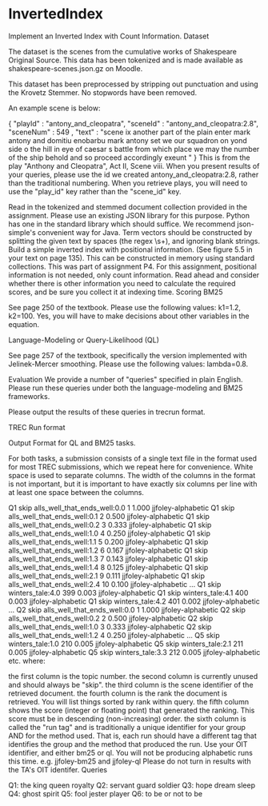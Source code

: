 # InvertedIndex

Implement an Inverted Index with Count Information.
Dataset

The dataset is the scenes from the cumulative works of Shakespeare Original Source. This data has been tokenized and is made available as shakespeare-scenes.json.gz on Moodle.

This dataset has been preprocessed by stripping out punctuation and using the Krovetz Stemmer. No stopwords have been removed.

An example scene is below:

{
  "playId" : "antony_and_cleopatra",
  "sceneId" : "antony_and_cleopatra:2.8",
  "sceneNum" : 549 ,
  "text" : "scene ix another part of the plain enter mark antony and domitiu enobarbu mark antony set we our squadron on yond side o the hill in eye of caesar s battle from which place we may the number of the ship behold and so proceed accordingly exeunt "
}
This is from the play "Anthony and Cleopatra", Act II, Scene viii. When you present results of your queries, please use the id we created antony_and_cleopatra:2.8, rather than the traditional numbering. When you retrieve plays, you will need to use the "play_id" key rather than the "scene_id" key.

Read in the tokenized and stemmed document collection provided in the assignment.
Please use an existing JSON library for this purpose. Python has one in the standard library which should suffice. We recommend json-simple's convenient way for Java.
Term vectors should be constructed by splitting the given text by spaces (the regex \\s+), and ignoring blank strings.
Build a simple inverted index with positional information. (See figure 5.5 in your text on page 135). This can be constructed in memory using standard collections. This was part of assignment P4. For this assignment, positional information is not needed, only count information.
Read ahead and consider whether there is other information you need to calculate the required scores, and be sure you collect it at indexing time.
Scoring
BM25

See page 250 of the textbook. Please use the following values: k1=1.2, k2=100. Yes, you will have to make decisions about other variables in the equation.

Language-Modeling or Query-Likelihood (QL)

See page 257 of the textbook, specifically the version implemented with Jelinek-Mercer smoothing. Please use the following values: lambda=0.8.

Evaluation
We provide a number of "queries" specified in plain English. Please run these queries under both the language-modeling and BM25 frameworks.

Please output the results of these queries in trecrun format.

TREC Run format

Output Format for QL and BM25 tasks.

For both tasks, a submission consists of a single text file in the format used for most TREC submissions, which we repeat here for convenience. White space is used to separate columns. The width of the columns in the format is not important, but it is important to have exactly six columns per line with at least one space between the columns.

Q1 skip alls_well_that_ends_well:0.0             1 1.000 jjfoley-alphabetic
Q1 skip alls_well_that_ends_well:0.1             2 0.500 jjfoley-alphabetic
Q1 skip alls_well_that_ends_well:0.2             3 0.333 jjfoley-alphabetic
Q1 skip alls_well_that_ends_well:1.0             4 0.250 jjfoley-alphabetic
Q1 skip alls_well_that_ends_well:1.1             5 0.200 jjfoley-alphabetic
Q1 skip alls_well_that_ends_well:1.2             6 0.167 jjfoley-alphabetic
Q1 skip alls_well_that_ends_well:1.3             7 0.143 jjfoley-alphabetic
Q1 skip alls_well_that_ends_well:1.4             8 0.125 jjfoley-alphabetic
Q1 skip alls_well_that_ends_well:2.1             9 0.111 jjfoley-alphabetic
Q1 skip alls_well_that_ends_well:2.4             10 0.100 jjfoley-alphabetic 
...
Q1 skip winters_tale:4.0                         399 0.003 jjfoley-alphabetic
Q1 skip winters_tale:4.1                         400 0.003 jjfoley-alphabetic
Q1 skip winters_tale:4.2                         401 0.002 jjfoley-alphabetic
...
Q2 skip alls_well_that_ends_well:0.0             1 1.000 jjfoley-alphabetic
Q2 skip alls_well_that_ends_well:0.2             2 0.500 jjfoley-alphabetic
Q2 skip alls_well_that_ends_well:1.0             3 0.333 jjfoley-alphabetic
Q2 skip alls_well_that_ends_well:1.2             4 0.250 jjfoley-alphabetic
...
Q5 skip winters_tale:1.0                         210 0.005 jjfoley-alphabetic
Q5 skip winters_tale:2.1                         211 0.005 jjfoley-alphabetic
Q5 skip winters_tale:3.3                         212 0.005 jjfoley-alphabetic
etc. where:

the first column is the topic number.
the second column is currently unused and should always be "skip".
the third column is the scene identifier of the retrieved document.
the fourth column is the rank the document is retrieved. You will list things sorted by rank within query.
the fifth column shows the score (integer or floating point) that generated the ranking. This score must be in descending (non-increasing) order.
the sixth column is called the "run tag" and is traditionally a unique identifier for your group AND for the method used. That is, each run should have a different tag that identifies the group and the method that produced the run.
Use your OIT identifier, and either bm25 or ql. You will not be producing alphabetic runs this time.
e.g. jjfoley-bm25 and jjfoley-ql
Please do not turn in results with the TA's OIT identifer.
Queries

Q1: the king queen royalty
Q2: servant guard soldier
Q3: hope dream sleep
Q4: ghost spirit
Q5: fool jester player
Q6: to be or not to be
